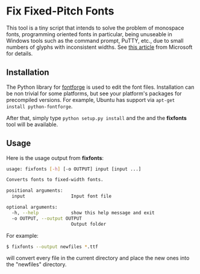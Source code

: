 # Fix Fixed-Pitch Fonts

This tool is a tiny script that intends to solve the problem of monospace fonts, programming oriented fonts in
particular, being unuseable in Windows tools such as the command prompt, PuTTY, etc., due to small numbers of glyphs
with inconsistent widths. See [this article](https://support.microsoft.com/en-us/kb/247815) from Microsoft for details.

## Installation

The Python library for [fontforge](https://github.com/fontforge/fontforge) is used to edit the font files. Installation
can be non trivial for some platforms, but see your platform's packages for precompiled versions. For example, Ubuntu
has support via `apt-get install python-fontforge`.

After that, simply type `python setup.py install` and the and the **fixfonts** tool will be available.

## Usage

Here is the usage output from **fixfonts**:

```bash
usage: fixfonts [-h] [-o OUTPUT] input [input ...]

Converts fonts to fixed-width fonts.

positional arguments:
  input                 Input font file

optional arguments:
  -h, --help            show this help message and exit
  -o OUTPUT, --output OUTPUT
                        Output folder
```

For example:

```bash
$ fixfonts --output newfiles *.ttf
```

will convert every file in the current directory and place the new ones into the "newfiles" directory.

